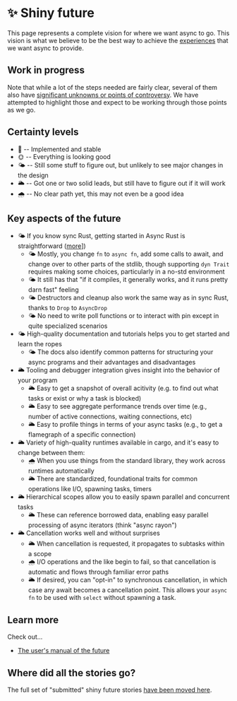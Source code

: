 # ✨ Shiny future

This page represents a complete vision for where we want async to go. This vision is what we believe to be the best way to achieve the [experiences](./how_it_feels.md) that we want async to provide.

## Work in progress

Note that while a lot of the steps needed are fairly clear, several of them also have [significant unknowns or points of controversy](./unresolved_questions.md). We have attempted to highlight those and expect to be working through those points as we go.

## Certainty levels

- 🌈 -- Implemented and stable
- 🌞 -- Everything is looking good
- 🌤️ -- Still some stuff to figure out, but unlikely to see major changes in the design
- 🌥️ -- Got one or two solid leads, but still have to figure out if it will work
- 🌧️ -- No clear path yet, this may not even be a good idea

## Key aspects of the future

* 🌤️ If you know sync Rust, getting started in Async Rust is straightforward ([more](roadmap/async_fn.md)])
    * 🌤️ Mostly, you change `fn` to `async fn`, add some calls to await, and change over to other parts of the stdlib, though supporting `dyn Trait` requires making some choices, particularly in a no-std environment
    * 🌤️ It still has that "if it compiles, it generally works, and it runs pretty darn fast" feeling
    * 🌤️ Destructors and cleanup also work the same way as in sync Rust, thanks to `Drop` to `AsyncDrop`
    * 🌤️ No need to write poll functions or to interact with pin except in quite specialized scenarios
* 🌤️ High-quality documentation and tutorials helps you to get started and learn the ropes
    * 🌤️ The docs also identify common patterns for structuring your async programs and their advantages and disadvantages
* 🌥️ Tooling and debugger integration gives insight into the behavior of your program
    * 🌥️ Easy to get a snapshot of overall acitivity (e.g. to find out what tasks or exist or why a task is blocked)
    * 🌥️ Easy to see aggregate performance trends over time (e.g., number of active connections, waiting connections, etc)
    * 🌥️ Easy to profile things in terms of your async tasks (e.g., to get a flamegraph of a specific connection)
* 🌥️ Variety of high-quality runtimes available in cargo, and it's easy to change between them:
    * 🌧️ When you use things from the standard library, they work across runtimes automatically
    * 🌥️ There are standardized, foundational traits for common operations like I/O, spawning tasks, timers
* 🌥️ Hierarchical scopes allow you to easily spawn parallel and concurrent tasks
    * 🌥️ These can reference borrowed data, enabling easy parallel processing of async iterators (think "async rayon")
* 🌥️ Cancellation works well and without surprises
    * 🌥️ When cancellation is requested, it propagates to subtasks within a scope
    * 🌧️ I/O operations and the like begin to fail, so that cancellation is automatic and flows through familiar error paths
    * 🌥️ If desired, you can "opt-in" to synchronous cancellation, in which case any await becomes a cancellation point. This allows your `async fn` to be used with `select` without spawning a task.

## Learn more

Check out...

* [The user's manual of the future](./shiny_future/users_manual.md)

## Where did all the stories go?

The full set of "submitted" shiny future stories [have been moved here](./submitted_stories/shiny_future.md).
